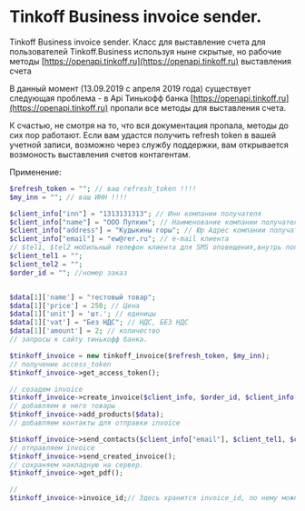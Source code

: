 # Tinkoff Business invoice sender.
Tinkoff Business invoice sender. Класс для выставление счета для пользователей  Tinkoff.Business используя ныне скрытые, но рабочие методы [https://openapi.tinkoff.ru](https://openapi.tinkoff.ru) выставления счета


В данный момент (13.09.2019 c апреля 2019 года) существует следующая проблема - в Api Тинькофф банка  [https://openapi.tinkoff.ru](https://openapi.tinkoff.ru) пропали все методы для выставления счета.

К счастью, не смотря на то, что вся документация пропала, методы до сих пор работают. Если вам удастся получить refresh token в вашей учетной записи, возможно через службу поддержки, вам открывается возмоность выставления счетов контагентам.

Применение:

```php
$refresh_token = ""; // ваш refresh_token !!!!
$my_inn = ""; // ваш ИНН !!!!

$client_info["inn"] = "1313131313"; // Инн компании получателя
$client_info["name"] = "ООО Пупкин"; // Наименование компании получателя
$client_info["address"] = "Кудыкины горы"; // Юр Адрес компании получателя
$client_info["email"] = "ew@rer.ru"; // е-mail клиента
// $tel1, $tel2 мобильный телефон клиента для SMS оповещения,внутрь попадет только один телефон в формате "79008007060"
$client_tel1 = "";
$client_tel2 = "";
$order_id = ""; //номер заказ


$data[1]['name'] = "тестовый товар";
$data[1]['price'] = 250; // Цена
$data[1]['unit'] = 'шт.'; // единицы
$data[1]['vat'] = "Без НДС"; // НДС, БЕЗ НДС
$data[1]['amount'] = 2; // количество
// запросы к сайту тинькофф банка.

$tinkoff_invoice = new tinkoff_invoice($refresh_token, $my_inn);
// получение access_token
$tinkoff_invoice->get_access_token();

// созадем invoice
$tinkoff_invoice->create_invoice($client_info, $order_id, $client_info["email"]);
// добавляем в него товары
$tinkoff_invoice->add_products($data);
// добавляем контакты для отправки invoice

$tinkoff_invoice->send_contacts($client_info["email"], $client_tel1, $client_tel2);
// отправляем invoice
$tinkoff_invoice->send_created_invoice();
// сохраняем накладную на сервер.
$tinkoff_invoice->get_pdf();

//
$tinkoff_invoice->invoice_id;// Здесь хранится invoice_id, по нему можно получить название pdf файла - invoice_id.".pdf"
```
